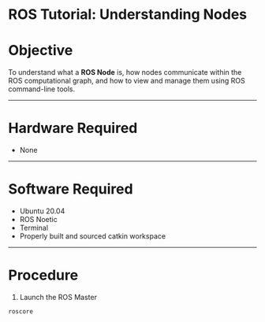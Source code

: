 # ROS Tutorial: Understanding Nodes

# Objective
To understand what a **ROS Node** is, how nodes communicate within the ROS computational graph, and how to view and manage them using ROS command-line tools.

---

# Hardware Required
- None

---

# Software Required
- Ubuntu 20.04
- ROS Noetic
- Terminal
- Properly built and sourced catkin workspace

---

# Procedure

 1. Launch the ROS Master

```bash
roscore
